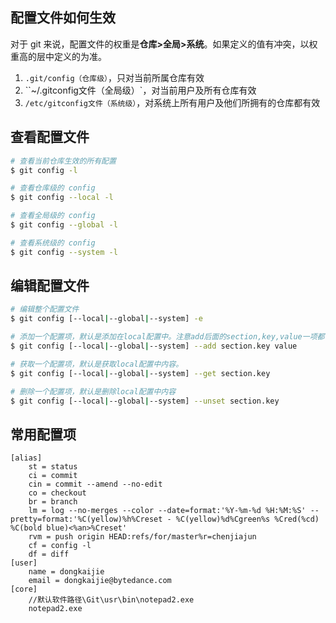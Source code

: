 ## 配置文件如何生效

对于 git 来说，配置文件的权重是**仓库>全局>系统**。如果定义的值有冲突，以权重高的层中定义的为准。

1. `.git/config（仓库级）`，只对当前所属仓库有效
2. ``~/.gitconfig文件（全局级）`，对当前用户及所有仓库有效
3. `/etc/gitconfig文件（系统级）`，对系统上所有用户及他们所拥有的仓库都有效

## 查看配置文件

```bash
# 查看当前仓库生效的所有配置
$ git config -l

# 查看仓库级的 config
$ git config --local -l

# 查看全局级的 config
$ git config --global -l

# 查看系统级的 config
$ git config --system -l
```

## 编辑配置文件

```bash
# 编辑整个配置文件
$ git config [--local|--global|--system] -e

# 添加一个配置项，默认是添加在local配置中。注意add后面的section,key,value一项都不能少，否则添加失败。
$ git config [--local|--global|--system] --add section.key value

# 获取一个配置项，默认是获取local配置中内容。
$ git config [--local|--global|--system] --get section.key

# 删除一个配置项，默认是删除local配置中内容
$ git config [--local|--global|--system] --unset section.key
```

## 常用配置项
```git
[alias]
	st = status
    ci = commit 
    cin = commit --amend --no-edit
	co = checkout
	br = branch
	lm = log --no-merges --color --date=format:'%Y-%m-%d %H:%M:%S' --pretty=format:'%C(yellow)%h%Creset - %C(yellow)%d%Cgreen%s %Cred(%cd) %C(bold blue)<%an>%Creset'
    rvm = push origin HEAD:refs/for/master%r=chenjiajun
    cf = config -l
	df = diff
[user]
	name = dongkaijie
	email = dongkaijie@bytedance.com
[core]
    //默认软件路径\Git\usr\bin\notepad2.exe
    notepad2.exe
```